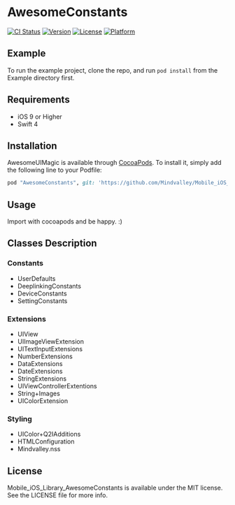 # AwesomeConstants

[![CI Status](http://img.shields.io/travis/evandro@itsdayoff.com/AwesomeConstants.svg?style=flat)](https://travis-ci.org/evandro@itsdayoff.com/AwesomeConstants)
[![Version](https://img.shields.io/cocoapods/v/AwesomeConstants.svg?style=flat)](http://cocoapods.org/pods/AwesomeConstants)
[![License](https://img.shields.io/cocoapods/l/AwesomeConstants.svg?style=flat)](http://cocoapods.org/pods/AwesomeConstants)
[![Platform](https://img.shields.io/cocoapods/p/AwesomeConstants.svg?style=flat)](http://cocoapods.org/pods/AwesomeConstants)

## Example

To run the example project, clone the repo, and run `pod install` from the Example directory first.

## Requirements

- iOS 9 or Higher
- Swift 4

## Installation

AwesomeUIMagic is available through [CocoaPods](http://cocoapods.org). To install
it, simply add the following line to your Podfile:

```ruby
pod "AwesomeConstants", git: 'https://github.com/Mindvalley/Mobile_iOS_Library_AwesomeConstants', tag: '0.2.0'
```

## Usage

Import with cocoapods and be happy. :)

## Classes Description

### Constants

- UserDefaults
- DeeplinkingConstants
- DeviceConstants
- SettingConstants

### Extensions

- UIView
- UIImageViewExtension
- UITextInputExtensions
- NumberExtensions
- DataExtensions
- DateExtensions
- StringExtensions
- UIViewControllerExtentions
- String+Images
- UIColorExtension

### Styling

- UIColor+Q2IAdditions
- HTMLConfiguration
- Mindvalley.nss

## License

Mobile_iOS_Library_AwesomeConstants is available under the MIT license. See the LICENSE file for more info.

